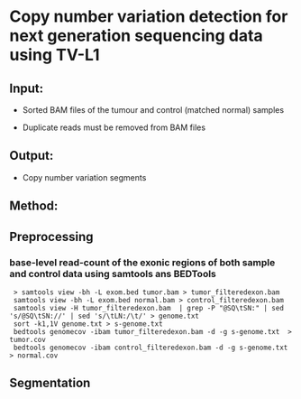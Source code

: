 # **Copy number variation detection for next generation sequencing data using TV-L1**

## **Input:**

- Sorted BAM files of the tumour and control (matched normal) samples

- Duplicate reads must be removed from BAM files

## **Output:**

- Copy number variation segments


## **Method:**

## **Preprocessing**

### base-level read-count of the exonic regions of both sample and control data using samtools ans BEDTools

```
 > samtools view -bh -L exom.bed tumor.bam > tumor_filteredexon.bam
 samtools view -bh -L exom.bed normal.bam > control_filteredexon.bam
 samtools view -H tumor_filteredexon.bam  | grep -P "@SQ\tSN:" | sed 's/@SQ\tSN://' | sed 's/\tLN:/\t/' > genome.txt
 sort -k1,1V genome.txt > s-genome.txt
 bedtools genomecov -ibam tumor_filteredexon.bam -d -g s-genome.txt  > tumor.cov
 bedtools genomecov -ibam control_filteredexon.bam -d -g s-genome.txt  > normal.cov
```


## **Segmentation**
